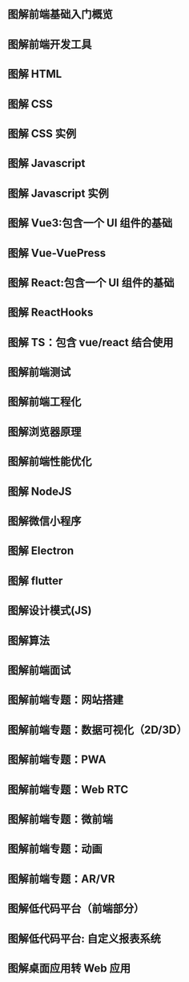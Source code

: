 ## 图解前端基础入门概览

## 图解前端开发工具

## 图解 HTML

## 图解 CSS

## 图解 CSS 实例

## 图解 Javascript

## 图解 Javascript 实例

## 图解 Vue3:包含一个 UI 组件的基础

## 图解 Vue-VuePress

## 图解 React:包含一个 UI 组件的基础

## 图解 ReactHooks

## 图解 TS：包含 vue/react 结合使用

## 图解前端测试

## 图解前端工程化

## 图解浏览器原理

## 图解前端性能优化

## 图解 NodeJS

## 图解微信小程序

## 图解 Electron

## 图解 flutter

## 图解设计模式(JS)

## 图解算法

## 图解前端面试

## 图解前端专题：网站搭建

## 图解前端专题：数据可视化（2D/3D）

## 图解前端专题：PWA

## 图解前端专题：Web RTC

## 图解前端专题：微前端

## 图解前端专题：动画

## 图解前端专题：AR/VR

## 图解低代码平台（前端部分）

## 图解低代码平台: 自定义报表系统

## 图解桌面应用转 Web 应用
